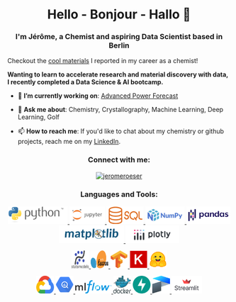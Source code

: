 <h1 align="center">Hello - Bonjour - Hallo 👋</h1>
<h3 align="center">I'm Jérôme, a Chemist and aspiring Data Scientist based in Berlin</h3>

Checkout the [cool materials](https://scholar.google.com/citations?user=4-LNNSoAAAAJ&hl=en) I reported in my career as a chemist!





**Wanting to learn to accelerate research and material discovery with data, I recently completed a Data Science & AI bootcamp.**




- 🔭 **I’m currently working on**: [Advanced Power Forecast](https://github.com/jerome-roeser/advanced-power-forecast)

- 💬 **Ask me about**: Chemistry, Crystallography, Machine Learning, Deep Learning, Golf

- 📫 **How to reach me**: If you'd like to chat about my chemistry or github projects, reach me on my [LinkedIn](https://www.linkedin.com/in/jeromeroeser/).

<h3 align="center">Connect with me:</h3>
<p align="center">
<a href="https://linkedin.com/in/jeromeroeser" target="blank"><img align="center" src="https://raw.githubusercontent.com/rahuldkjain/github-profile-readme-generator/master/src/images/icons/Social/linked-in-alt.svg" alt="jeromeroeser" height="30" width="40" /></a>
</p>

<h3 align="center">Languages and Tools:</h3>
<p align="center">
    <a href="" target="_blank" rel="noreferrer">
        <img src="logos/python-logo-inkscape.svg" alt="python" height="40"/>
    </a>
    <a href="" target="_blank" rel="noreferrer">
        <img src="logos/jupyter-ar21.svg" alt="jupyter" height="40"/>
    </a>
    <a href="" target="_blank" rel="noreferrer">
        <img src="logos/Sql_data_base_with_logo.svg" alt="SQL" height="40"/>
    </a>
    <a href="" target="_blank" rel="noreferrer">
        <img src="logos/NumPy_logo_2020.svg" alt="Numpy" height="40"/>
    </a>
    <a href="" target="_blank" rel="noreferrer">
        <img src="logos/Pandas_logo.svg" alt="Numpy" height="40"/>
    </a>
    <a href="" target="_blank" rel="noreferrer">
        <img src="logos/matplotlib_logo.svg" alt="matplotlib" height="40"/>
    </a>
    <a href="" target="_blank" rel="noreferrer">
        <img src="logos/Plotly-logo.png" alt="Numpy" height="40"/>
    </a>
</p>
<p align="center">
    <a href="" target="_blank" rel="noreferrer">
        <img src="logos/statsmodels-logo-v2.svg" alt="statsmodel" width="40" height="40"/>
    </a>
    <a href="" target="_blank" rel="noreferrer">
        <img src="logos/Scikit_learn_logo_small.svg" alt="scikit-learn" width="40" height="40"/>
    </a>
    <a href="" target="_blank" rel="noreferrer">
        <img src="logos/tensorflow.svg" alt="tensorflow" width="40" height="40"/>
    </a>
    <a href="" target="_blank" rel="noreferrer">
        <img src="logos/Keras_logo.svg" alt="keras" width="40" height="40"/>
    </a>
    <a href="https://scikit-learn.org/" target="_blank" rel="noreferrer">
        <img src="logos/HuggingFace.svg" alt="hugging-face" width="40" height="40"/>
    </a>
</p>
<p align="center">
    <a href="" target="_blank" rel="noreferrer">
        <img src="logos/google-cloud-1.svg" alt="GCP" width="40" height="40"/>
    </a>
    <a href="" target="_blank" rel="noreferrer">
        <img src="logos/google-bigquery-logo-1.svg" alt="BigQuery" width="40" height="40"/>
    </a>
    <a href="" target="_blank" rel="noreferrer">
        <img src="logos/MLflow-Logo.svg" alt="MLFlow" height="30"/>
    </a>
    <a href="" target="_blank" rel="noreferrer">
        <img src="logos/docker.svg" alt="docker" width="40" height="40"/>
    </a>
    <a href="" target="_blank" rel="noreferrer">
        <img src="logos/fastapi-1.svg" alt="fast API" width="40" height="40"/>
    </a>
    <a href="" target="_blank" rel="noreferrer">
        <img src="logos/prefect-1.svg" alt="prefect" width="40" height="40"/>
    </a>
    <a href="" target="_blank" rel="noreferrer">
        <img src="logos/Streamlit_logo_primary_colormark_darktext.svg" alt="streamlit" height="40"/>
    </a>
</p>


<!--
**jerome-roeser/jerome-roeser** is a ✨ _special_ ✨ repository because its `README.md` (this file) appears on your GitHub profile.

Here are some ideas to get you started:

- 🔭 I’m currently working on ...
- 🌱 I’m currently learning ...
- 👯 I’m looking to collaborate on ...
- 🤔 I’m looking for help with ...
- 💬 Ask me about ...
- 📫 How to reach me: ...
- 😄 Pronouns: ...
- ⚡ Fun fact: ...

-->
